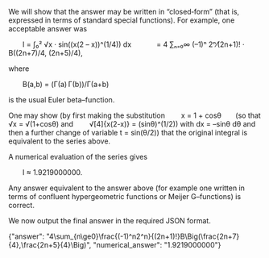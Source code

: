We will show that the answer may be written in “closed‐form” (that is, expressed in terms of standard special functions). For example, one acceptable answer was

  I = ∫₀² √x · sin((x(2 – x))^(1/4)) dx 
    = 4 ∑ₙ₌₀∞ (–1)ⁿ 2ⁿ⁄(2n+1)! · B((2n+7)/4, (2n+5)/4),

where

  B(a,b) = (Γ(a) Γ(b))/Γ(a+b)

is the usual Euler beta–function.

One may show (by first making the substitution 
  x = 1 + cosθ  (so that √x = √(1+cosθ) and 
  √[4]{x(2-x)} = (sinθ)^(1/2))
with dx = –sinθ dθ and then a further change of variable t = sin(θ/2)) that the original integral is equivalent to the series above.

A numerical evaluation of the series gives

  I ≈ 1.9219000000.

Any answer equivalent to the answer above (for example one written in terms of confluent hypergeometric functions or Meijer G–functions) is correct.

We now output the final answer in the required JSON format.

{"answer": "4\\sum_{n\\ge0}\\frac{(-1)^n2^n}{(2n+1)!}B\\Big(\\frac{2n+7}{4},\\frac{2n+5}{4}\\Big)", "numerical_answer": "1.9219000000"}
